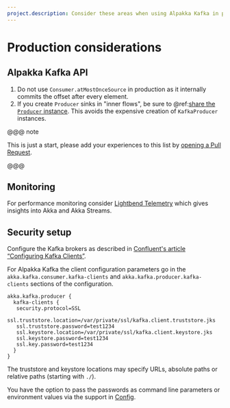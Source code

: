 ```yaml
---
project.description: Consider these areas when using Alpakka Kafka in production.
---
```

# Production considerations


## Alpakka Kafka API

1. Do not use `Consumer.atMostOnceSource` in production as it internally commits the offset after every element.
1. If you create `Producer` sinks in "inner flows", be sure to @ref:[share the `Producer` instance](producer.md#sharing-the-kafkaproducer-instance). This avoids the expensive creation of `KafkaProducer` instances.

@@@ note

This is just a start, please add your experiences to this list by [opening a Pull Request](https://github.com/akka/alpakka-kafka/pulls).

@@@


## Monitoring

For performance monitoring consider [Lightbend Telemetry](https://developer.lightbend.com/docs/telemetry/current/) which gives insights into Akka and Akka Streams.


## Security setup

Configure the Kafka brokers as described in [Confluent's article 
“Configuring Kafka Clients”](https://www.confluent.io/blog/apache-kafka-security-authorization-authentication-encryption/).

For Alpakka Kafka the client configuration parameters go in the `akka.kafka.consumer.kafka-clients` and `akka.kafka.producer.kafka-clients` sections of the configuration.

```hocon
akka.kafka.producer {
  kafka-clients {
   security.protocol=SSL
   ssl.truststore.location=/var/private/ssl/kafka.client.truststore.jks
   ssl.truststore.password=test1234
   ssl.keystore.location=/var/private/ssl/kafka.client.keystore.jks
   ssl.keystore.password=test1234
   ssl.key.password=test1234
  }
}
```

The truststore and keystore locations may specify URLs, absolute paths or relative paths (starting with `./`).

You have the option to pass the passwords as command line parameters or environment values via the support in [Config](https://github.com/lightbend/config#optional-system-or-env-variable-overrides).
